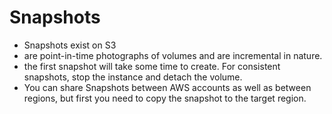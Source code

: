 # Snapshots

* Snapshots exist on S3
* are point-in-time photographs of volumes and are incremental in nature.
* the first snapshot will take some time to create. For consistent snapshots, stop the instance and detach the volume.
* You can share Snapshots between AWS accounts as well as between regions, but first you need to copy the snapshot to the target region.

